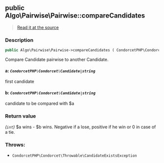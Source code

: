 ## public Algo\Pairwise\Pairwise::compareCandidates

> [Read it at the source](https://github.com/julien-boudry/Condorcet/blob/master/src/Algo/Pairwise/Pairwise.php#L202)

### Description    

```php
public Algo\Pairwise\Pairwise->compareCandidates ( CondorcetPHP\Condorcet\Candidate|string $a , CondorcetPHP\Condorcet\Candidate|string $b ): int
```

Compare Candidate pairwise to another Candidate.
    

#### **a:** *`CondorcetPHP\Condorcet\Candidate|string`*   
first candidate    


#### **b:** *`CondorcetPHP\Condorcet\Candidate|string`*   
candidate to be compared with $a    


### Return value   

*(`int`)* $a wins - $b wins. Negative if a lose, positive if he win or 0 in case of a tie.



### Throws:   

* ```CondorcetPHP\Condorcet\Throwable\CandidateExistsException``` 
